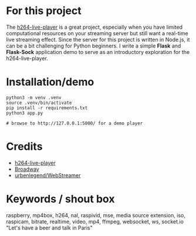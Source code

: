# For this project

The [h264-live-player](https://github.com/131/h264-live-player) is a great project, especially when you have limited computational resources on your streaming server but still want a real-time live streaming effect. Since the server for this project is written in Node.js, it can be a bit challenging for Python beginners. I write a simple **Flask** and **Flask-Sock** application demo to serve as an introductory exploration for the h264-live-player.


# Installation/demo
```
python3 -m venv .venv
source .venv/bin/activate
pip install -r requirements.txt
python3 app.py

# browse to http://127.0.0.1:5000/ for a demo player

```

# Credits
* [h264-live-player](https://github.com/131/h264-live-player)
* [Broadway](https://github.com/mbebenita/Broadway)
* [urbenlegend/WebStreamer](https://github.com/urbenlegend/WebStreamer)


# Keywords / shout box
raspberry, mp4box, h264, nal, raspivid, mse, media source extension, iso, raspicam, bitrate, realtime, video, mp4, ffmpeg, websocket, ws, socket.io "Let's have a beer and talk in Paris"
